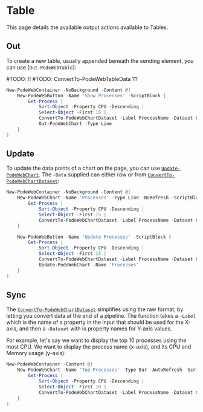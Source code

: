 # Table

This page details the available output actions available to Tables.

## Out

To create a new table, usually appended beneath the sending element, you can use [`Out-PodeWebTable`]:

#TODO: !!
#TODO: ConvertTo-PodeWebTableData ??

```powershell
New-PodeWebContainer -NoBackground -Content @(
    New-PodeWebButton -Name 'Show Processes' -ScriptBlock {
        Get-Process |
            Sort-Object -Property CPU -Descending |
            Select-Object -First 15 |
            ConvertTo-PodeWebChartDataset -Label ProcessName -Dataset CPU |
            Out-PodeWebChart -Type Line
    }
)
```

## Update

To update the data points of a chart on the page, you can use [`Update-PodeWebChart`](../../../Functions/Outputs/Update-PodeWebChart). The `-Data` supplied can either raw or from [`ConvertTo-PodeWebChartDataset`](../../../Functions/Outputs/ConvertTo-PodeWebChartDataset):

```powershell
New-PodeWebContainer -NoBackground -Content @(
    New-PodeWebChart -Name 'Processes' -Type Line -NoRefresh -ScriptBlock {
        Get-Process |
            Sort-Object -Property CPU -Descending |
            Select-Object -First 15 |
            ConvertTo-PodeWebChartDataset -Label ProcessName -Dataset CPU
    }

    New-PodeWebButton -Name 'Update Processes' -ScriptBlock {
        Get-Process |
            Sort-Object -Property CPU -Descending |
            Select-Object -First 15 |
            ConvertTo-PodeWebChartDataset -Label ProcessName -Dataset CPU |
            Update-PodeWebChart -Name 'Processes'
    }
)
```

## Sync

The [`ConvertTo-PodeWebChartDataset`](../../../Functions/Outputs/ConvertTo-PodeWebChartDataset) simplifies using the raw format, by letting you convert data at the end of a pipeline. The function takes a `-Label` which is the name of a property in the input that should be used for the X-axis, and then a `-Dataset` with is property names for Y-axis values.

For example, let's say we want to display the top 10 processes using the most CPU. We want to display the process name (x-axis), and its CPU and Memory usage (y-axis):

```powershell
New-PodeWebContainer -Content @(
    New-PodeWebChart -Name 'Top Processes' -Type Bar -AutoRefresh -ScriptBlock {
        Get-Process |
            Sort-Object -Property CPU -Descending |
            Select-Object -First 10 |
            ConvertTo-PodeWebChartDataset -Label ProcessName -Dataset CPU, Handles
    }
)
```

